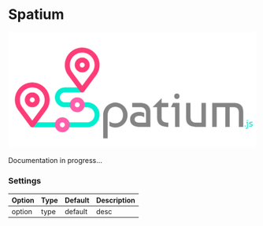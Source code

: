 # Spatium

![Spatium](https://github.com/LukaszRadecki/spatium/blob/readme_and_docs/spatium_logo.jpg)

Documentation in progress...

### Settings

Option | Type | Default | Description
------ | ---- | ------- | -----------
option | type | default | desc
